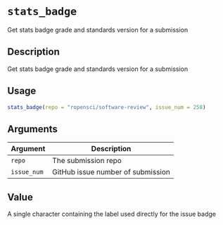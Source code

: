 # `stats_badge`

Get stats badge grade and standards version for a submission


## Description

Get stats badge grade and standards version for a submission


## Usage

```r
stats_badge(repo = "ropensci/software-review", issue_num = 258)
```


## Arguments

Argument      |Description
------------- |----------------
`repo`     |     The submission repo
`issue_num`     |     GitHub issue number of submission


## Value

A single character containing the label used directly for the issue
 badge


